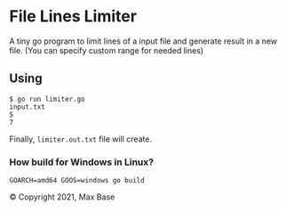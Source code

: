 # File Lines Limiter

A tiny go program to limit lines of a input file and generate result in a new file. (You can specify custom range for needed lines)

## Using

```
$ go run limiter.go
input.txt
5
7
```

Finally, `limiter.out.txt` file will create.

### How build for Windows in Linux?

```
GOARCH=amd64 GOOS=windows go build
```

© Copyright 2021, Max Base
